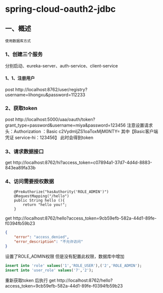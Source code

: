 # spring-cloud-oauth2-jdbc
## 一、概述
    使用数据库方式

### 1、创建三个服务
分别启动、eureka-server、auth-service、client-service
#### 1、1、注册用户
post http://localhost:8762/user/registry?username=lihongxu&password=112233
### 2、获取token
post http://localhost:5000/uaa/oauth/token?grant_type=password&username=miya&password=123456
注意设置请求头：Authorization ：Basic c2VydmljZS1oaToxMjM0NTY= 其中【Basic客户端凭证 service-hi：123456】
此时会得到token
### 3、请求数据接口
get http://localhost:8762/hi?access_token=c07894a1-37d7-4d4d-8883-843ea89fa33b

### 4、访问需要授权数据
```text
    @PreAuthorize("hasAuthority('ROLE_ADMIN')") 
    @RequestMapping("/hello")
    public String hello (){
        return "hello you!";
    }
```
get http://localhost:8762/hello?access_token=9cb59efb-582a-44d1-89fe-f0394fb59b23
```json
{
    "error": "access_denied",
    "error_description": "不允许访问"
}
```  
设置了ROLE_ADMIN权限 但是没有配置此权限，数据库中增加
```sql
insert into 'role' values('1','ROLE_USER'),('2','ROLE_ADMIN');
insert into 'user_role' values('7','2');
```  
重新获取token 后执行
get http://localhost:8762/hello?access_token=9cb59efb-582a-44d1-89fe-f0394fb59b23